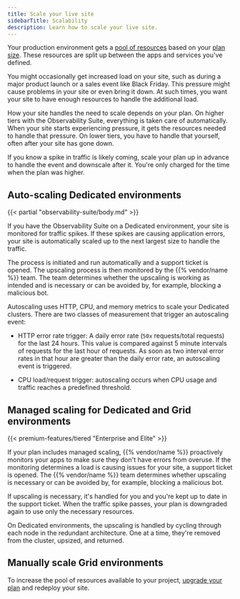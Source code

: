 ```yaml
---
title: Scale your live site
sidebarTitle: Scalability
description: Learn how to scale your live site.
---
```


Your production environment gets a [pool of resources](/create-apps/app-reference/builtin-image.md#sizes)
based on your [plan size](../administration/pricing/_index.md).
These resources are split up between the apps and services you've defined.

You might occasionally get increased load on your site,
such as during a major product launch or a sales event like Black Friday.
This pressure might cause problems in your site or even bring it down.
At such times, you want your site to have enough resources to handle the additional load.

How your site handles the need to scale depends on your plan.
On higher tiers with the Observability Suite,
everything is taken care of automatically.
When your site starts experiencing pressure,
it gets the resources needed to handle that pressure.
On lower tiers, you have to handle that yourself, often after your site has gone down.

If you know a spike in traffic is likely coming,
scale your plan up in advance to handle the event and downscale after it.
You're only charged for the time when the plan was higher.

## Auto-scaling Dedicated environments

{{< partial "observability-suite/body.md" >}}

If you have the Observability Suite on a Dedicated environment,
your site is monitored for traffic spikes.
If these spikes are causing application errors,
your site is automatically scaled up to the next largest size to handle the traffic.

The process is initiated and run automatically and a support ticket is opened.
The upscaling process is then monitored by the {{% vendor/name %}} team.
The team determines whether the upscaling is working as intended and is necessary
or can be avoided by, for example, blocking a malicious bot.

Autoscaling uses HTTP, CPU, and memory metrics to scale your Dedicated clusters.
There are two classes of measurement that trigger an autoscaling event:

- HTTP error rate trigger: A daily error rate (`50x` requests/total requests) for the last 24 hours.
  This value is compared against 5 minute intervals of requests for the last hour of requests.
  As soon as two interval error rates in that hour are greater than the daily error rate,
  an autoscaling event is triggered.

- CPU load/request trigger: autoscaling occurs when CPU usage and traffic reaches a predefined threshold.

## Managed scaling for Dedicated and Grid environments

{{< premium-features/tiered "Enterprise and Elite" >}}

If your plan includes managed scaling,
{{% vendor/name %}} proactively monitors your apps to make sure they don't have errors from overuse.
If the monitoring determines a load is causing issues for your site,
a support ticket is opened.
The {{% vendor/name %}} team determines whether upscaling is necessary
or can be avoided by, for example, blocking a malicious bot.

If upscaling is necessary, it's handled for you and you're kept up to date in the support ticket.
When the traffic spike passes, your plan is downgraded again to use only the necessary resources.

On Dedicated environments, the upscaling is handled by cycling through each node in the redundant architecture.
One at a time, they're removed from the cluster, upsized, and returned.

## Manually scale Grid environments

To increase the pool of resources available to your project,
[upgrade your plan](../administration/pricing/_index.md#switch-plans) and redeploy your site.
